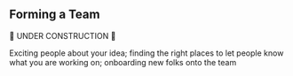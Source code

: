 Forming a Team
--------------

:construction: UNDER CONSTRUCTION :construction:

Exciting people about your idea; finding the right places to let people know what you are working on; onboarding new folks onto the team
